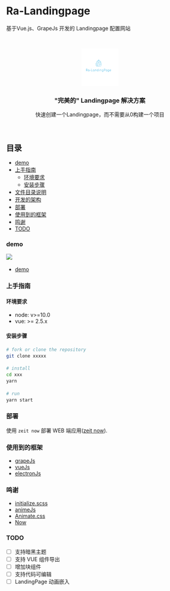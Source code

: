 # Ra-Landingpage
基于Vue.js、GrapeJs 开发的 Landingpage 配置网站

<!-- PROJECT SHIELDS -->
<!-- 
[![Contributors][contributors-shield]][contributors-url]
[![Forks][forks-shield]][forks-url]
[![Stargazers][stars-shield]][stars-url]
[![Issues][issues-shield]][issues-url]
[![MIT License][license-shield]][license-url]
[![LinkedIn][linkedin-shield]][linkedin-url] -->

<!-- PROJECT LOGO -->
<br />

<p align="center">
  <a href="https://github.com/ra-utility/ra-langdingpage">
    <img src="./src/assets/logo/ldp.png" alt="Logo" width=100" height="100">
  </a>

  <h3 align="center">"完美的" Landingpage 解决方案</h3>
  <p align="center">
    快速创建一个Landingpage，而不需要从0构建一个项目
    <br />
    <!-- <a href="https://github.com/shaojintian/Best_README_template"><strong>探索本项目的文档 »</strong></a> -->
    <br />
    <br />
    <!-- <a href="https://github.com/shaojintian/Best_README_template">查看Demo</a>
    ·
    <a href="https://github.com/shaojintian/Best_README_template/issues">报告Bug</a>
    ·
    <a href="https://github.com/shaojintian/Best_README_template/issues">提出新特性</a> -->
  </p>

</p>



## 目录

- [demo](#demo)
- [上手指南](#上手指南)
  - [环境要求](#环境要求)
  - [安装步骤](#安装步骤)
- [文件目录说明](#文件目录说明)
- [开发的架构](#开发的架构)
- [部署](#部署)
- [使用到的框架](#使用到的框架)
- [鸣谢](#鸣谢)
- [TODO](#TODO)

### demo
![](./src/assets/demo.png)

* [demo](https://ra-langdingpage.logiczc.now.sh/)

### 上手指南

#### 环境要求
- node: v>=10.0
- vue: >= 2.5.x


#### 安装步骤
```sh
# fork or clone the repository
git clone xxxxx

# install
cd xxx
yarn 

# run
yarn start

```



### 部署

使用 `zeit now` 部署 WEB 端应用([zeit now](https://zeit.co/)).

### 使用到的框架

- [grapeJs](https://github.com/artf/grapesjs)
- [vueJs](https://www.google.com/search?q=vue.js&oq=vue.js&aqs=chrome..69i57j0l2j69i65l2j69i61l3.4501j0j4&sourceid=chrome&ie=UTF-8)
- [electronJs](https://www.electronjs.org/)


### 鸣谢

- [initialize.scss](https://github.com/jeroenoomsNL/initialize-css/blob/master/src/styles/initialize.scss)
- [animeJs](https://animejs.com/documentation/#round)
- [Animate.css](https://daneden.github.io/animate.css/)
- [Now](https://zeit.co/)

### TODO
- [ ] 支持暗黑主题
- [ ] 支持 VUE 组件导出
- [ ] 增加块组件
- [ ] 支持代码可编辑
- [ ] LandingPage 动画嵌入
